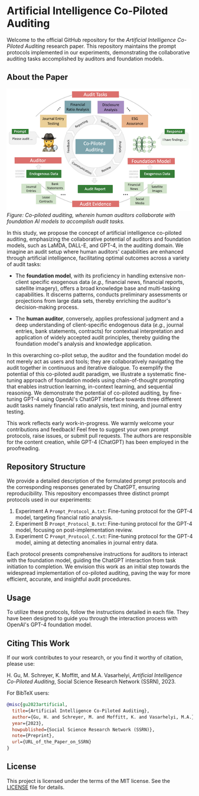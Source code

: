 # Artificial Intelligence Co-Piloted Auditing

Welcome to the official GitHub repository for the *Artificial Intelligence Co-Piloted Auditing* research paper. This repository maintains the prompt protocols implemented in our experiments, demonstrating the collaborative auditing tasks accomplished by auditors and foundation models.

## About the Paper

<p align="left">
  <img src="./assets/vis_001_copiloted_auditing.png" alt="Co-Piloted Auditing" width="500">
  <br>
  <i>Figure: Co-piloted auditing, wherein human auditors collaborate with foundation AI models to accomplish audit tasks.</i>
</p>

In this study, we propose the concept of artificial intelligence co-piloted auditing, emphasizing the collaborative potential of auditors and foundation models, such as LaMDA, DALL-E, and GPT-4, in the auditing domain. We imagine an audit setup where human auditors' capabilities are enhanced through artificial intelligence, facilitating optimal outcomes across a variety of audit tasks:

- The **foundation model**, with its proficiency in handling extensive non-client specific exogenous data (*e.g.,* financial news, financial reports, satellite imagery), offers a broad knowledge base and multi-tasking capabilities. It discerns patterns, conducts preliminary assessments or projections from large data sets, thereby enriching the auditor's decision-making process.

- The **human auditor**, conversely, applies professional judgment and a deep understanding of client-specific endogenous data (*e.g.,* journal entries, bank statements, contracts) for contextual interpretation and application of widely accepted audit principles, thereby guiding the foundation model's analysis and knowledge application.

In this overarching co-pilot setup, the auditor and the foundation model do not merely act as users and tools; they are collaboratively navigating the audit together in continuous and iterative dialogue. To exemplify the potential of this co-piloted audit paradigm, we illustrate a systematic fine-tuning approach of foundation models using chain-of-thought prompting that enables instruction learning, in-context learning, and sequential reasoning. We demonstrate the potential of co-piloted auditing, by fine-tuning GPT-4 using OpenAI's ChatGPT interface towards three different audit tasks namely financial ratio analysis, text mining, and journal entry testing. 

This work reflects early work-in-progress. We warmly welcome your contributions and feedback! Feel free to suggest your own prompt protocols, raise issues, or submit pull requests. The authors are responsible for the content creation, while GPT-4 (ChatGPT) has been employed in the proofreading.

## Repository Structure

We provide a detailed description of the formulated prompt protocols and the corresponding responses generated by ChatGPT, ensuring reproducibility. This repository encompasses three distinct prompt protocols used in our experiments:

1. Experiment A `Prompt_Protocol_A.txt`: Fine-tuning protocol for the GPT-4 model, targeting financial ratio analysis.
2. Experiment B `Prompt_Protocol_B.txt`: Fine-tuning protocol for the GPT-4 model, focusing on post-implementation review.
3. Experiment C `Prompt_Protocol_C.txt`: Fine-tuning protocol for the GPT-4 model, aiming at detecting anomalies in journal entry data.

Each protocol presents comprehensive instructions for auditors to interact with the foundation model, guiding the ChatGPT interaction from task initiation to completion. We envision this work as an initial step towards the widespread implementation of co-piloted auditing, paving the way for more efficient, accurate, and insightful audit procedures.

## Usage

To utilize these protocols, follow the instructions detailed in each file. They have been designed to guide you through the interaction process with OpenAI's GPT-4 foundation model.

## Citing This Work

If our work contributes to your research, or you find it worthy of citation, please use:

H. Gu, M. Schreyer, K. Moffitt, and M.A. Vasarhelyi, *Artificial Intelligence Co-Piloted Auditing*, Social Science Research Network (SSRN), 2023.

For BibTeX users:

```bibtex
@misc{gu2023artificial,
  title={Artificial Intelligence Co-Piloted Auditing},
  author={Gu, H. and Schreyer, M. and Moffitt, K. and Vasarhelyi, M.A.},
  year={2023},
  howpublished={Social Science Research Network (SSRN)},
  note={Preprint},
  url={URL_of_the_Paper_on_SSRN}
}
```

## License

This project is licensed under the terms of the MIT license. See the [LICENSE](LICENSE) file for details.

